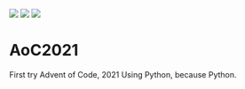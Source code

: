![](https://img.shields.io/badge/day%20📅-23-blue) ![](https://img.shields.io/badge/days%20completed-7-red) ![](https://img.shields.io/badge/stars%20⭐-15-yellow)
# AoC2021
First try Advent of Code, 2021
Using Python, because Python.
